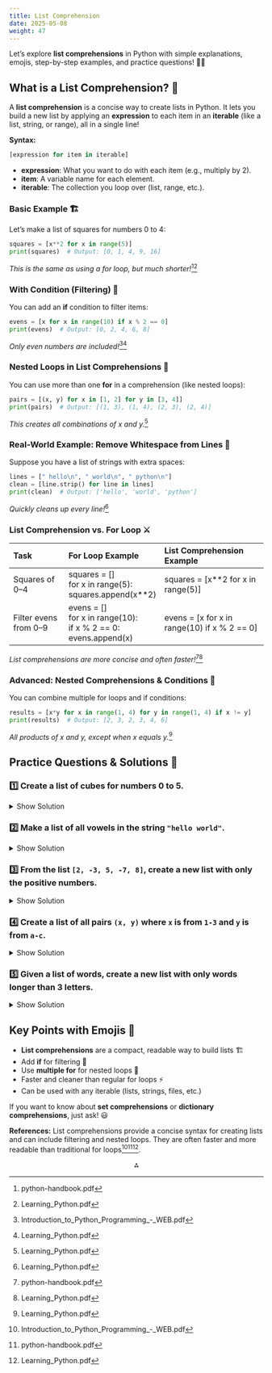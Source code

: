 ```yaml
---
title: List Comprehension
date: 2025-05-08
weight: 47
---
```


Let’s explore **list comprehensions** in Python with simple explanations, emojis, step-by-step examples, and practice questions! 🚀📝

## What is a List Comprehension? 🤔

A **list comprehension** is a concise way to create lists in Python.
It lets you build a new list by applying an **expression** to each item in an **iterable** (like a list, string, or range), all in a single line!

**Syntax:**

```python
[expression for item in iterable]
```

- **expression**: What you want to do with each item (e.g., multiply by 2).
- **item**: A variable name for each element.
- **iterable**: The collection you loop over (list, range, etc.).


### Basic Example 🏗️

Let’s make a list of squares for numbers 0 to 4:

```python
squares = [x**2 for x in range(5)]
print(squares)  # Output: [0, 1, 4, 9, 16]
```

*This is the same as using a for loop, but much shorter!*[^1][^2]

### With Condition (Filtering) 🧹

You can add an **if** condition to filter items:

```python
evens = [x for x in range(10) if x % 2 == 0]
print(evens)  # Output: [0, 2, 4, 6, 8]
```

*Only even numbers are included!*[^3][^2]

### Nested Loops in List Comprehensions 🔄

You can use more than one **for** in a comprehension (like nested loops):

```python
pairs = [(x, y) for x in [1, 2] for y in [3, 4]]
print(pairs)  # Output: [(1, 3), (1, 4), (2, 3), (2, 4)]
```

*This creates all combinations of x and y.*[^2]

### Real-World Example: Remove Whitespace from Lines 📄

Suppose you have a list of strings with extra spaces:

```python
lines = [" hello\n", " world\n", " python\n"]
clean = [line.strip() for line in lines]
print(clean)  # Output: ['hello', 'world', 'python']
```

*Quickly cleans up every line!*[^2]

### List Comprehension vs. For Loop ⚔️

| Task | For Loop Example | List Comprehension Example |
| :-- | :-- | :-- |
| Squares of 0–4 | squares = []<br>for x in range(5):<br>    squares.append(x**2) | squares = [x**2 for x in range(5)] |
| Filter evens from 0–9 | evens = []<br>for x in range(10):<br>if x % 2 == 0:<br>evens.append(x) | evens = [x for x in range(10) if x % 2 == 0] |

*List comprehensions are more concise and often faster!*[^1][^2]

### Advanced: Nested Comprehensions \& Conditions 🌟

You can combine multiple for loops and if conditions:

```python
results = [x*y for x in range(1, 4) for y in range(1, 4) if x != y]
print(results)  # Output: [2, 3, 2, 3, 4, 6]
```

*All products of x and y, except when x equals y.*[^2]

## Practice Questions \& Solutions 📝

### 1️⃣ Create a list of cubes for numbers 0 to 5.

<details>
<summary>Show Solution</summary>

```python
cubes = [x**3 for x in range(6)]
print(cubes)  # Output: [0, 1, 8, 27, 64, 125]
```
</details>

### 2️⃣ Make a list of all vowels in the string `"hello world"`.

<details>
<summary>Show Solution</summary>

```python
s = "hello world"
vowels = [ch for ch in s if ch in "aeiou"]
print(vowels)  # Output: ['e', 'o', 'o']
```
</details>

### 3️⃣ From the list `[2, -3, 5, -7, 8]`, create a new list with only the positive numbers.

<details>
<summary>Show Solution</summary>

```python
nums = [2, -3, 5, -7, 8]
positives = [n for n in nums if n > 0]
print(positives)  # Output: [2, 5, 8]
```
</details>

### 4️⃣ Create a list of all pairs `(x, y)` where `x` is from `1-3` and `y` is from `a-c`.

<details>
<summary>Show Solution</summary>

```python
pairs = [(x, y) for x in range(1, 4) for y in ['a', 'b', 'c']]
print(pairs)
# Output: [(1, 'a'), (1, 'b'), (1, 'c'), (2, 'a'), (2, 'b'), (2, 'c'), (3, 'a'), (3, 'b'), (3, 'c')]
```
</details>

### 5️⃣ Given a list of words, create a new list with only words longer than 3 letters.

<details>
<summary>Show Solution</summary>

```python
words = ["hi", "hello", "cat", "python", "sun"]
long_words = [w for w in words if len(w) > 3]
print(long_words)  # Output: ['hello', 'python']
```
</details>

## Key Points with Emojis 🎯

- **List comprehensions** are a compact, readable way to build lists 🏗️
- Add **if** for filtering 🧹
- Use **multiple for** for nested loops 🔄
- Faster and cleaner than regular for loops ⚡
- Can be used with any iterable (lists, strings, files, etc.)

If you want to know about **set comprehensions** or **dictionary comprehensions**, just ask! 😃

**References:**
List comprehensions provide a concise syntax for creating lists and can include filtering and nested loops. They are often faster and more readable than traditional for loops[^3][^1][^2].

<div style="text-align: center">⁂</div>

[^1]: python-handbook.pdf

[^2]: Learning_Python.pdf

[^3]: Introduction_to_Python_Programming_-_WEB.pdf

[^4]: OER-202301_Wang_2023-Introduction-to-Computer-Programming-with-Python.pdf

[^5]: pythonlearn.pdf

[^6]: Python-Cheatsheet-2024.pdf

[^7]: itpacs_cafiero.pdf

[^8]: Python-IITM-Foundational-Course.pdf

[^9]: https://www.w3schools.com/python/python_lists_comprehension.asp

[^10]: https://www.datanovia.com/learn/programming/python/additional-tutorials/list-comprehensions.html

[^11]: https://www.programiz.com/python-programming/list-comprehension

[^12]: https://www.geeksforgeeks.org/python/python-list-comprehension/

[^13]: https://realpython.com/list-comprehension-python/

[^14]: https://www.scholarhat.com/tutorial/python/python-list-comprehension

[^15]: https://geekflare.com/list-comprehension-in-python/

[^16]: Introduction-to-Data-Science-AAgah-20240620-1.pdf

